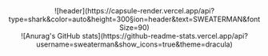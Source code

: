 

<center>![header](https://capsule-render.vercel.app/api?type=shark&color=auto&height=300&section=header&text=SWEATERMAN&fontSize=90)</center>


<center>![Anurag's GitHub stats](https://github-readme-stats.vercel.app/api?username=sweaterman&show_icons=true&theme=dracula)</center>
